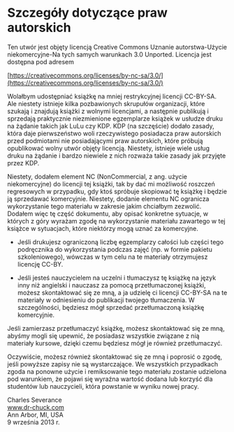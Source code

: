 
Szczegóły dotyczące praw autorskich
===================================

Ten utwór jest objęty licencją Creative Commons
Uznanie autorstwa-Użycie niekomercyjne-Na tych samych warunkach 3.0 Unported.
Licencja jest dostępna pod adresem

[https://creativecommons.org/licenses/by-nc-sa/3.0/](https://creativecommons.org/licenses/by-nc-sa/3.0/)

Wolałbym udostępniać książkę na mniej restrykcyjnej licencji CC-BY-SA. Ale niestety istnieje kilka pozbawionych skrupułów organizacji, które szukają i znajdują książki z wolnymi licencjami, a następnie publikują i sprzedają praktycznie niezmienione egzemplarze książek w usłudze druku na żądanie takich jak LuLu czy KDP. KDP (na szczęście) dodało zasady, która daje pierwszeństwo woli rzeczywistego posiadacza praw autorskich przed podmiotami nie posiadającymi praw autorskich, które próbują opublikować wolny utwór objęty licencją. Niestety, istnieje wiele usług druku na żądanie i bardzo niewiele z nich rozważa takie zasady jak przyjęte przez KDP.

Niestety, dodałem element NC (NonCommercial, z ang. użycie niekomercyjne) do licencji tej książki, tak by dać mi możliwość roszczeń regresowych w przypadku, gdy ktoś spróbuje skopiować tę książkę i będzie ją sprzedawać komercyjnie. Niestety, dodanie elementu NC ogranicza wykorzystanie tego materiału w zakresie jakim chciałbym zezwolić. Dodałem więc tę część dokumentu, aby opisać konkretne sytuacje, w których z góry wyrażam zgodę na wykorzystanie materiału zawartego w tej książce w sytuacjach, które niektórzy mogą uznać za komercyjne.

-   Jeśli drukujesz ograniczoną liczbę egzemplarzy całości lub części tego podręcznika do wykorzystania podczas zajęć (np. w formie pakietu szkoleniowego), wówczas w tym celu na te materiały otrzymujesz licencję CC-BY.

-   Jeśli jesteś nauczycielem na uczelni i tłumaczysz tę książkę na język inny niż angielski i nauczasz za pomocą przetłumaczonej książki, możesz skontaktować się ze mną, a ja udzielę ci licencji CC-BY-SA na te materiały w odniesieniu do publikacji twojego tłumaczenia. W szczególności, będziesz mógł sprzedać przetłumaczoną książkę komercyjnie.

Jeśli zamierzasz przetłumaczyć książkę, możesz skontaktować się ze mną, abyśmy mogli się upewnić, że posiadasz wszystkie związane z nią materiały kursowe, dzięki czemu będziesz mógł je również przetłumaczyć.

Oczywiście, możesz również skontaktować się ze mną i poprosić o zgodę, jeśli powyższe zapisy nie są wystarczające. We wszystkich przypadkach zgoda na ponowne użycie i remiksowanie tego materiału zostanie udzielona pod warunkiem, że pojawi się wyraźna wartość dodana lub korzyść dla studentów lub nauczycieli, która powstanie w wyniku nowej pracy.

Charles Severance\
www.dr-chuck.com \
Ann Arbor, MI, USA\
9 września 2013 r.


